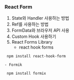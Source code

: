 ### React Form
1. State와 Handler 사용하는 방법
2. Ref를 사용하는 방법
3. FormData와 브라우저 API 사용
4. Custom Hook 사용하기
5. React Forms Library
     - react hook forms
```       
 npm install react-hook-form
```

    - Formik
    
```
 npm install formix
```



